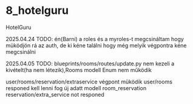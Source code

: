 # 8_hotelguru
HotelGuru

2025.04.24 TODO: én(Barni) a roles és a myroles-t megcsináltam hogy müködjön rá az auth, de ki kéne találni hogy még melyik végpontra kéne megcsinálni


2025.04.05 TODO:      blueprints/rooms/routes/update.py nem kezeli a kivételt(ha nem létezik),Rooms modell Enum nem működik

user/rooms/reservation/extraservice végpont müködik 
user/rooms responed   kell lenni fog új adatt modell room_reservation 
reservation/extra_service not responed 
